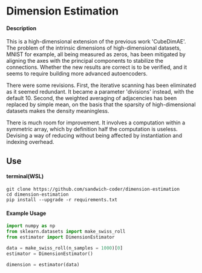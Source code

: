 # Dimension Estimation


#### Description

This is a high-dimensional extension of the previous work 'CubeDimAE'. The problem of the intrinsic dimensions of high-dimensional datasets, MNIST for example, all being measured as zeros, has been mitigated by aligning the axes with the principal components to stabilize the connections. Whether the new results are correct is to be verified, and it seems to require building more advanced autoencoders.

There were some revisions. First, the iterative scanning has been eliminated as it seemed redundant. It became a parameter 'divisions' instead, with the default 10. Second, the weighted averaging of adjacencies has been replaced by simple mean, on the basis that the sparsity of high-dimensional datasets makes the density meaningless.

There is much room for improvement. It involves a computation within a symmetric array, which by definition half the computation is useless. Devising a way of reducing without being affected by instantiation and indexing overhead.


## Use

#### terminal(WSL)
```
git clone https://github.com/sandwich-coder/dimension-estimation
cd dimension-estimation
pip install --upgrade -r requirements.txt
```

#### Example Usage
```python
import numpy as np
from sklearn.datasets import make_swiss_roll
from estimator import DimensionEstimator

data = make_swiss_roll(n_samples = 1000)[0]
estimator = DimensionEstimator()

dimension = estimator(data)
```
